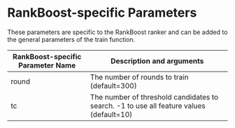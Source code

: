# RankBoost-specific Parameters

These parameters are specific to the RankBoost ranker and can be added to the general parameters of the train function.

| RankBoost-specific Parameter Name | Description and arguments |
| --- | --- |
| round | The number of rounds to train (default=300) |
| tc | The number of threshold candidates to search. -1 to use all feature values (default=10) |